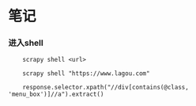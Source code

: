 # 笔记

### 进入shell

        scrapy shell <url>  
        
        scrapy shell "https://www.lagou.com"
        
        response.selector.xpath("//div[contains(@class, 'menu_box')]//a").extract()
